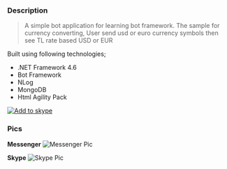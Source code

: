 ### Description
> A simple bot application for learning bot framework. The sample for currency converting, User send usd or euro currency symbols then see TL rate based USD or EUR

Built using following technologies;
- .NET Framework 4.6
- Bot Framework
- NLog
- MongoDB
- Html Agility Pack

[![Add to skype](https://github.com/arslanaybars/ChatBot-CurrencyConverterToTL/blob/master/Images/Add-To-Skype-Buttons.png)](https://join.skype.com/bot/b4e55abb-5a46-4cd1-b19a-9a7f36ae9e3e)

### Pics
**Messenger**
![Messenger Pic ](https://github.com/arslanaybars/ChatBot-CurrencyConverterToTL/blob/master/Images/messenger-sc.PNG)

**Skype**
![Skype Pic](https://github.com/arslanaybars/ChatBot-CurrencyConverterToTL/blob/master/Images/skype-sc.PNG)
